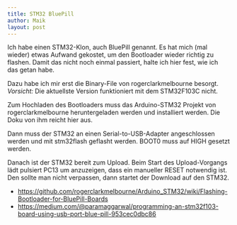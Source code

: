 ```yaml
---
title: STM32 BluePill
author: Maik
layout: post
---
```


Ich habe einen STM32-Klon, auch BluePill genannt. Es hat mich (mal wieder) etwas Aufwand gekostet, um den Bootloader wieder richtig zu flashen. Damit das nicht noch einmal passiert, halte ich hier fest, wie ich das getan habe.

Dazu habe ich mir erst die Binary-File von rogerclarkmelbourne besorgt. *Vorsicht:* Die aktuellste Version funktioniert mit dem STM32F103C nicht.

Zum Hochladen des Bootloaders muss das Arduino-STM32 Projekt von rogerclarkmelbourne heruntergeladen werden und installiert werden. Die Doku von ihm reicht hier aus. 

Dann muss der STM32 an einen Serial-to-USB-Adapter angeschlossen werden und mit stm32flash geflasht werden. BOOT0 muss auf HIGH gesetzt werden.

Danach ist der STM32 bereit zum Upload. Beim Start des Upload-Vorgangs lädt pulsiert PC13 um anzuzeigen, dass ein manueller RESET notwendig ist. Den sollte man nicht verpassen, dann startet der Download auf den STM32. 

* <https://github.com/rogerclarkmelbourne/Arduino_STM32/wiki/Flashing-Bootloader-for-BluePill-Boards>
* <https://medium.com/@paramaggarwal/programming-an-stm32f103-board-using-usb-port-blue-pill-953cec0dbc86>